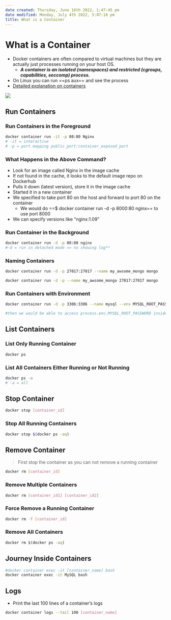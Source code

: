 ```yaml
---
date created: Thursday, June 16th 2022, 1:47:45 pm
date modified: Monday, July 4th 2022, 5:07:18 pm
title: What is a Container
---
```


# What is a Container

- Docker containers are often compared to virtual machines but they are actually just processes running on your host OS.
	- **_A container is an isolated (namespaces) and restricted (cgroups, capabilities, seccomp) process._**
- On Linux you can run ==ps aux== and see the process
- [Detailed explanation on containers](https://iximiuz.com/en/posts/container-learning-path/)

![](https://user-content.gitlab-static.net/1f3ecb847e636cdec7d9db76f7c262e73d836ad9/68747470733a2f2f626c61636b666973682e6769746c61622e696f2f626c61636b666973682f696d616765732f646f636b65722d70726f642e6a7067)

## Run Containers

### Run Containers in the Foreground

```bash
docker container run -it -p 80:80 Nginx
# -it = interactive
# -p = port mapping public_port:container_exposed_port
```

### What Happens in the Above Command?

- Look for an image called Nginx in the image cache
- If not found in the cache, it looks to the default image repo on Dockerhub
- Pulls it down (latest version), store it in the image cache
- Started it in a new container
- We specified to take port 80 on the host and forward to port 80 on the container
	- We would do ==$ docker container run -d -p 8000:80 nginx== to use port 8000
- We can specify versions like "nginx:1.09"

### Run Container in the Background

```bash
docker container run -d -p 80:80 nginx  
#-d = run in detached mode => no showing log**
```

### Naming Containers

```bash
docker container run -d -p 27017:27017 --name my_awsome_mongo mongo

docker container run -d -p --name my_awsome_mongo 27017:27017 mongo

```

### Run Containers with Environment

```bash
docker container run -d -p 3306:3306 --name mysql --env MYSQL_ROOT_PASSWORD=123456 mysql

#then we would be able to access process.env.MYSQL_ROOT_PASSWORD inside the code
```

## List Containers

### List Only Running Container

```bash
docker ps
```

### List All Containers Either Running or Not Running

```bash
docker ps -a
# -a = all
```

## Stop Container

```bash
docker stop [container_id]
```

### Stop All Running Containers

```bash
docker stop $(docker ps -aq)
```

## Remove Container

> First stop the container as you can not remove a running container

```bash
docker rm [container_id]
```

### Remove Multiple Containers

```bash
docker rm [container_id1] [container_id2]
```

### Force Remove a Running Container

```bash
docker rm -f [container_id]
```

### Remove All Containers

```bash
docker rm $(docker ps -aq)
```

## Journey Inside Containers

```bash
#docker container exec -it [container_name] bash
docker container exec -it MySQL bash
```

## Logs

- Print the last 100 lines of a container’s logs

```bash
docker container logs --tail 100 [container_name]
```

